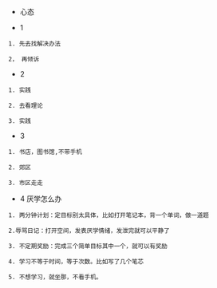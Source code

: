 - 心态

- 1

```
1. 先去找解决办法

2， 再倾诉

```

- 2

```
1. 实践

2. 去看理论

3. 实践

```

- 3

```
1. 书店，图书馆,不带手机

2. 郊区

3. 市区走走

```

- 4 厌学怎么办

```
1. 两分钟计划：定目标别太具体，比如打开笔记本，背一个单词，做一道题

2.辱骂日记：打开空间，发表厌学情绪，发泄完就可以平静了

3. 不定期奖励：完成三个简单目标其中一个，就可以有奖励

4. 学习不等于时间，等于次数。比如写了几个笔芯

5. 不想学习，就坐那，不看手机。



```

